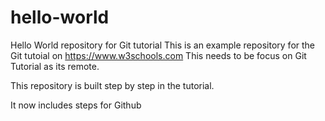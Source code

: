 # hello-world
Hello World repository for Git tutorial
This is an example repository for the Git tutoial on https://www.w3schools.com
This needs to be focus on Git Tutorial as its remote.

This repository is built step by step in the tutorial.

It now includes steps for Github
